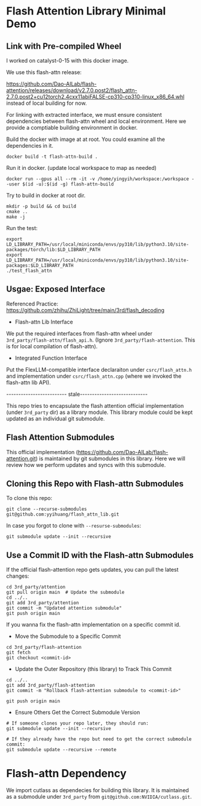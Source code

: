 # Flash Attention Library Minimal Demo
## Link with Pre-compiled Wheel

I worked on catalyst-0-15 with this docker image.

We use this flash-attn release:

https://github.com/Dao-AILab/flash-attention/releases/download/v2.7.0.post2/flash_attn-2.7.0.post2+cu12torch2.4cxx11abiFALSE-cp310-cp310-linux_x86_64.whl instead of local building for now. 

For linking with extracted interface, we must ensure consistent dependencies between flash-attn wheel and local environment. Here we provide a comptiable building environment in docker.

Build the docker with image at at root. You could examine all the dependencies in it.
```
docker build -t flash-attn-build .
```

Run it in docker. (update local workspace to map as needed)
```
docker run --gpus all --rm -it -v /home/yingyih/workspace:/workspace --user $(id -u):$(id -g) flash-attn-build
```

Try to build in docker at root dir.
```
mkdir -p build && cd build
cmake ..
make -j
```

Run the test:
```
export LD_LIBRARY_PATH=/usr/local/miniconda/envs/py310/lib/python3.10/site-packages/torch/lib:$LD_LIBRARY_PATH
export LD_LIBRARY_PATH=/usr/local/miniconda/envs/py310/lib/python3.10/site-packages:$LD_LIBRARY_PATH
./test_flash_attn
```

## Usgae: Exposed Interface
Referenced Practice:  https://github.com/zhihu/ZhiLight/tree/main/3rd/flash_decoding

- Flash-attn Lib Interface

We put the required interfaces from flash-attn wheel under `3rd_party/flash-attn/flash_api.h`. (Ignore `3rd_party/flash-attention`. This is for local compilation of flash-attn).

- Integrated Function Interface

Put the FlexLLM-compatible interface declaraiton under `csrc/flash_attn.h` and implementation under `csrc/flash_attn.cpp` (where we invoked the flash-attn lib API).





------------------------- stale----------------------------

This repo tries to encapsulate the flash attention official implementation (under `3rd_party` dir) as a library module. This library module could be kept updated as an individual git submodule.

## Flash Attention Submodules
This official implementation (https://github.com/Dao-AILab/flash-attention.git) is maintained by git submodules in this library. Here we will review how we perform updates and syncs with this submodule.

## Cloning this Repo with Flash-attn Submodules
To clone this repo:
```
git clone --recurse-submodules git@github.com:yyihuang/flash_attn_lib.git
```

In case you forgot to clone with `--resurse-submodules`:
```
git submodule update --init --recursive
```

## Use a Commit ID with the Flash-attn Submodules
If the official flash-attention repo gets updates, you can pull the latest changes:
```
cd 3rd_party/attention
git pull origin main  # Update the submodule
cd ../..
git add 3rd_party/attention
git commit -m "Updated attention submodule"
git push origin main
```
If you wanna fix the flash-attn implementation on a specific commit id.
- Move the Submodule to a Specific Commit

```
cd 3rd_party/flash-attention
git fetch 
git checkout <commit-id>
```
- Update the Outer Repository (this library) to Track This Commit
```
cd ../..
git add 3rd_party/flash-attention
git commit -m "Rollback flash-attention submodule to <commit-id>"

git push origin main
```
- Ensure Others Get the Correct Submodule Version
```
# If someone clones your repo later, they should run:
git submodule update --init --recursive

# If they already have the repo but need to get the correct submodule commit:
git submodule update --recursive --remote
```

# Flash-attn Dependency
We import cutlass as dependecies for building this library. It is maintained as a submodule under  `3rd_party` from `git@github.com:NVIDIA/cutlass.git`.




